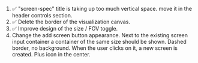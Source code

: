 1. ✅ "screen-spec" title is taking up too much vertical space. move it in the header controls section.
2. ✅ Delete the border of the visualization canvas.
3. ✅ Improve design of the size / FOV toggle. 
4. Change the add screen button appearance. Next to the existing screen input container a container of the same size should be shown. Dashed border, no background. When the user clicks on it, a new screen is created. Plus icon in the center.
